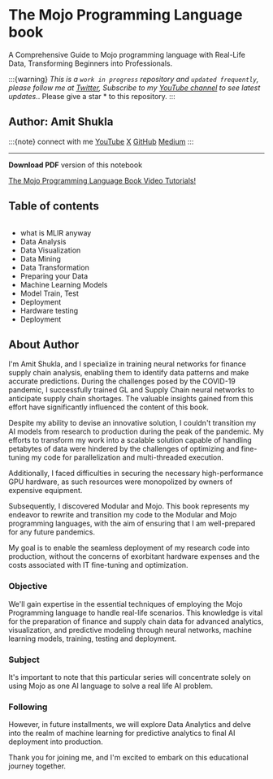 # The Mojo Programming Language book

A Comprehensive Guide to Mojo programming language with Real-Life Data, Transforming Beginners into Professionals.

:::{warning}
*This is a `work in progress` repository and `updated frequently`, please follow me at [Twitter](https://twitter.com/ashuklax), Subscribe to my [YouTube channel](https://youtube.com/@Amit.Shukla) to see latest updates.*. Please give a star * to this repository.
:::

## Author: Amit Shukla

:::{note} connect with me
    [YouTube](https://youtube.com/@Amit.Shukla)
    [X](https://x.com/ashuklax)
    [GitHub](https://github.com/AmitXShukla)
    [Medium](https://medium.com/@Amit-Shukla)
:::

---

**Download PDF** version of this notebook

[The Mojo Programming Language Book Video Tutorials! ](https://www.youtube.com/playlist?list=PLp0TENYyY8lGXcxf7wbsjAJ2paEAuiLtA)

## Table of contents

```{tableofcontents}
```

- what is MLIR anyway
- Data Analysis
- Data Visualization
- Data Mining
- Data Transformation
- Preparing your Data
- Machine Learning Models
- Model Train, Test
- Deployment
- Hardware testing
- Deployment

## About Author

I'm Amit Shukla, and I specialize in training neural networks for finance supply chain analysis, enabling them to identify data patterns and make accurate predictions.
During the challenges posed by the COVID-19 pandemic, I successfully trained GL and Supply Chain neural networks to anticipate supply chain shortages. The valuable insights gained from this effort have significantly influenced the content of this book.

Despite my ability to devise an innovative solution, I couldn't transition my AI models from research to production during the peak of the pandemic. My efforts to transform my work into a scalable solution capable of handling petabytes of data were hindered by the challenges of optimizing and fine-tuning my code for parallelization and multi-threaded execution.

Additionally, I faced difficulties in securing the necessary high-performance GPU hardware, as such resources were monopolized by owners of expensive equipment.

Subsequently, I discovered Modular and Mojo. This book represents my endeavor to rewrite and transition my code to the Modular and Mojo programming languages, with the aim of ensuring that I am well-prepared for any future pandemics.

My goal is to enable the seamless deployment of my research code into production, without the concerns of exorbitant hardware expenses and the costs associated with IT fine-tuning and optimization.

### Objective

We'll gain expertise in the essential techniques of employing the Mojo Programming language to handle real-life scenarios. This knowledge is vital for the preparation of finance and supply chain data for advanced analytics, visualization, and predictive modeling through neural networks, machine learning models, training, testing and deployment.

### Subject

It's important to note that this particular series will concentrate solely on using Mojo as one AI language to solve a real life AI problem.

### Following

However, in future installments, we will explore Data Analytics and delve into the realm of machine learning for predictive analytics to final AI deployment into production.

Thank you for joining me, and I'm excited to embark on this educational journey together.
